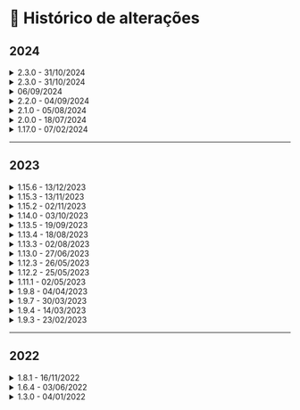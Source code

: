 # 🔳 Histórico de alterações

## 2024

<details>

<summary>2.3.0 - 31/10/2024</summary>

Foi criado em [**Integrações o menu Webhook**](webhook.md). Seu objetivo é possibilitar ao cliente acompanhar o andamento dos processos de assinaturas dos documentos. Conforme a configuração de webhook, o usuário receberá os dados de execução dos processos por meio dos eventos/gatilhos.

</details>

<details>

<summary>2.3.0 - 31/10/2024</summary>

Foi criado em [**Integrações o menu Webhook**](webhook.md). Seu objetivo é possibilitar ao cliente acompanhar o andamento dos processos de assinaturas dos documentos. Conforme a configuração de webhook, o usuário receberá os dados de execução dos processos por meio dos eventos/gatilhos.

</details>

<details>

<summary>06/09/2024</summary>

Criada de nova rota para a API ArqSign.

A rota [https://api.arqsign.com/](https://api.arqsign.com/) será descontinuada a partir do dia **31/10/2024**, devendo todos que usam a API ArqSIGN alterar as chamadas para a nova rota: [https://api-rest.arqsign.com/](https://restapi.arqsign.com/)

**A documentação oficial da API do ArqSIGN agora está na URL:** [**https://developers.arqsign.com/**](https://developers.arqsign.com/)&#x20;

Para mais detalhes [**clique aqui.**](api/url-da-api-arqsign.md#nova-rota-https-api-rest.arqsign.com)

</details>

<details>

<summary>2.2.0 - 04/09/2024</summary>

Criada a versão dois (V2) do método:

* [**PATCH api/v2/processo/reenviar-processo/{idProcesso}**](api/metodos-disponiveis-na-api/patch-api-v2-processo-idprocesso-reenviar-processo.md)

Esta versão foi totalmente reestruturada permitindo que além do reenvio simples e direto de um processo, seja possível também editar dados como o tipo de envio e-mail ou WhatsApp se a conta ou tipo de assinatura assim permitir, alterar a forma de envio do código de segurança, nome do signatário, dados de assinaturas obrigatórios ou usados para validação ou preenchimento automático.

</details>

<details>

<summary>2.1.0 - 05/08/2024</summary>

Foi criado em [**Integrações o menu API**](api/). Seu objetivo é disponibilizar ao cliente a(s) chave(s) de acesso que será(ão) utilizada(s) para gerenciamento e controle das requisições via API.

</details>

<details>

<summary>2.0.0 - 18/07/2024</summary>

Criada a versão dois (V2) dos seguintes métodos:

* [**POST api/v2/processo/enviar-documento-para-assinar** ](https://arquivar.gitbook.io/manual-arqsign-2.0.0/administracao/integracoes/metodos-disponiveis-na-api/post-api-v2-processo-enviar-documento-para-assinar)

Nesta versão foram incluídos os parâmetros **gerarQrCode** e **obrigarLeitura**, além da opção de enviar mais de um documento no formato .pdf. Agora é possível enviar até 25 arquivos por processo.

* [**GET /api/v2/processo/{idProcesso}** ](https://arquivar.gitbook.io/manual-arqsign-2.0.0/administracao/integracoes/metodos-disponiveis-na-api/get-api-v2-processo-idprocesso)

A nova versão do serviço de buscar o processo permite retornar todos os documentos do processo informado, o que não é possível com a utilização da versão 1 do serviço.&#x20;

</details>

<details>

<summary>1.17.0 - 07/02/2024</summary>

Assinar Documento: Sistema apresentava erro ao tentar assinar documento que foi enviado pela API.

O sistema plotava a representação visual em posicionamento incorreta em documentos enviados pela API com posição manual.&#x20;

</details>

***

## 2023

<details>

<summary>1.15.6 - 13/12/2023</summary>

Na tela do menu Integrações da Plataforma ArqSign:

1. Removido o link: Treinamento
2. Alterado a palavra "Manual do Usuário" para "Documentação API"
3. Alterado o link de "Documentação API" para o link: https://arquivar.gitbook.io/manual-arqsign/administracao/integracoes.

</details>

<details>

<summary>1.15.3 - 13/11/2023</summary>

API > Validar Email CTG: Sistema retornava erro 404 para alguns domínios.

</details>

<details>

<summary>1.15.2 - 02/11/2023</summary>

API e-commerce - Comprar Créditos: Ajustado o serviço e comprar créditos (/api/v1/compras/comprar-creditos) para receber os dados fiscais e endereço da conta.

</details>

<details>

<summary>1.14.0 - 03/10/2023</summary>

API > Enviar Documento para Assinar: Sistema não desconsiderava posição manual quando informado valor no parâmetro de página automática.

</details>

<details>

<summary>1.13.5 - 19/09/2023</summary>

O sistema exibia a senha do certificado no payload do endpoint api/v1/certificados/validar-certificado-selecionado.

</details>

<details>

<summary>1.13.4 - 18/08/2023</summary>

API ArqSign > Dados do Processo: Sistema apresentava informação de recusa da assinatura para todos os signatários. O correto é apresentar a informação nos dados do signatário quem recusou a assinatura do documento.

</details>

<details>

<summary>1.13.3 - 02/08/2023</summary>

API > Notificação: Aplicação estava apresentando o nome da conta no lugar do nome do documento, na notificação enviada para assinatura do documento.

</details>

<details>

<summary>1.13.0 - 27/06/2023</summary>

Integrações : Incluídos os links do manual e de treinamento da API ArqSign.

</details>

<details>

<summary>1.12.3 - 26/05/2023</summary>

API > Enviar Documento para Assinar: Sistema não enviava o documento com definição e página automática.

</details>

<details>

<summary>1.12.2 - 25/05/2023</summary>

API: Sistema não aplica representação visual no documento para destinatários que deveriam ter representação em página automática.

</details>

<details>

<summary>1.11.1 - 02/05/2023</summary>

API > Enviar documento para assinar: Sistema enviava documento pela API quando não existe representação visual do tipo PJ e existe configuração de Razão Social e Documento PJ como obrigatório.&#x20;

API > Enviar documento para assinar: Sistema validava posição de assinatura para destinatário com ação de receber uma cópia.&#x20;

API > Enviar documento para assinar: Sistema gerava marcação para assinatura na página automática para destinatário com ação de receber uma cópia.

</details>

<details>

<summary>1.9.8 - 04/04/2023</summary>

Correção das descrições dos serviços API.

</details>

<details>

<summary>1.9.7 - 30/03/2023</summary>

\[API] Enviar documento para assinar: Aplicação não valida quando são enviados parâmetros para posição automática e manual para representação visual, retornando status 200.

Assinar documento: Ao assinar um documento pelo Whatsapp, que foi enviado pela API, o sistema plota informação incorreta juntamente com a representação visual, apresentando o número de telefone do signatário no campo e-mail.

Assinar documento: Ao assinar um documento com assinatura eletrônica, que foi enviado pela API, o sistema não plota informação do certificado vinculado a assinatura.

</details>

<details>

<summary>1.9.4 - 14/03/2023</summary>

Assinar documento: Correção no loop gerado durante a assinatura, com Certificado Digital, de um documento enviado via API.

</details>

<details>

<summary>1.9.3 - 23/02/2023</summary>

API para enviar documento para assinar: não estava sendo validado a forma de envio para salvar o contato do signatário.

</details>

***

## 2022

<details>

<summary>1.8.1 - 16/11/2022</summary>

API > Enviar documento: Sistema permitia envia documento o mesmo e-mail na mesma ordem de assinatura.

</details>

<details>

<summary>1.6.4 - 03/06/2022</summary>

Ajuste na API de Compra: No recebimento dos dados de compra, vindos do e-commerce, quando o país era diferente do Brasil, o sistema obrigava que Tipo Pessoa, CPF/CNPJ e CEP fossem informados. Após o ajuste, estes dados não são mais obrigatórios quando país for diferente do Brasil.

</details>

<details>

<summary>1.3.0 - 04/01/2022</summary>

Incluímos mais validações de segurança na API que o e-commerce chama no ArqSign.

</details>
